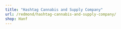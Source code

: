 ```yaml
---
title: "Hashtag Cannabis and Supply Company"
url: /redmond/hashtag-cannabis-and-supply-company/
shop: Hanf
---
```

